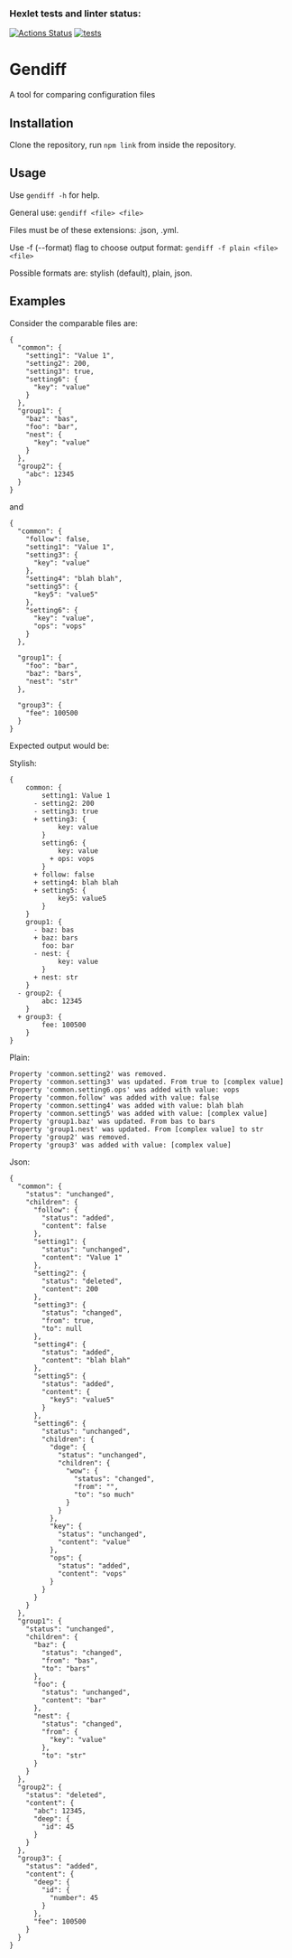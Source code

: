 ### Hexlet tests and linter status:
[![Actions Status](https://github.com/Artkiller971/backend-project-lvl2/actions/workflows/hexlet-check.yml/badge.svg)](https://github.com/Artkiller971/backend-project-lvl2/actions)
[![tests](https://github.com/Artkiller971/backend-project-lvl2/actions/workflows/test.yml/badge.svg)](https://github.com/Artkiller971/backend-project-lvl2/actions/workflows/test.yml)

# Gendiff
A tool for comparing configuration files
## Installation

Clone the repository, run `npm link` from inside the repository.

## Usage

Use `gendiff -h` for help.

General use: `gendiff <file> <file>`

Files must be of these extensions: .json, .yml.

Use -f (--format) flag to choose output format: `gendiff -f plain <file> <file>`

Possible formats are: stylish (default), plain, json.

## Examples

Consider the comparable files are:
```
{
  "common": {
    "setting1": "Value 1",
    "setting2": 200,
    "setting3": true,
    "setting6": {
      "key": "value"
    }
  },
  "group1": {
    "baz": "bas",
    "foo": "bar",
    "nest": {
      "key": "value"
    }
  },
  "group2": {
    "abc": 12345
  }
}
```
and
```
{
  "common": {
    "follow": false,
    "setting1": "Value 1",
    "setting3": {
      "key": "value"
    },
    "setting4": "blah blah",
    "setting5": {
      "key5": "value5"
    },
    "setting6": {
      "key": "value",
      "ops": "vops"
    }
  },

  "group1": {
    "foo": "bar",
    "baz": "bars",
    "nest": "str"
  },

  "group3": {
    "fee": 100500
  }
}
```

Expected output would be:

Stylish:
```
{
    common: {
        setting1: Value 1
      - setting2: 200
      - setting3: true
      + setting3: {
            key: value
        }
        setting6: {
            key: value
          + ops: vops
        }
      + follow: false
      + setting4: blah blah
      + setting5: {
            key5: value5
        }
    }
    group1: {
      - baz: bas
      + baz: bars
        foo: bar
      - nest: {
            key: value
        }
      + nest: str
    }
  - group2: {
        abc: 12345
    }
  + group3: {
        fee: 100500
    }
}
```

Plain:
```
Property 'common.setting2' was removed.
Property 'common.setting3' was updated. From true to [complex value]
Property 'common.setting6.ops' was added with value: vops
Property 'common.follow' was added with value: false
Property 'common.setting4' was added with value: blah blah
Property 'common.setting5' was added with value: [complex value]
Property 'group1.baz' was updated. From bas to bars
Property 'group1.nest' was updated. From [complex value] to str
Property 'group2' was removed.
Property 'group3' was added with value: [complex value]
```

Json:
```
{
  "common": {
    "status": "unchanged",
    "children": {
      "follow": {
        "status": "added",
        "content": false
      },
      "setting1": {
        "status": "unchanged",
        "content": "Value 1"
      },
      "setting2": {
        "status": "deleted",
        "content": 200
      },
      "setting3": {
        "status": "changed",
        "from": true,
        "to": null
      },
      "setting4": {
        "status": "added",
        "content": "blah blah"
      },
      "setting5": {
        "status": "added",
        "content": {
          "key5": "value5"
        }
      },
      "setting6": {
        "status": "unchanged",
        "children": {
          "doge": {
            "status": "unchanged",
            "children": {
              "wow": {
                "status": "changed",
                "from": "",
                "to": "so much"
              }
            }
          },
          "key": {
            "status": "unchanged",
            "content": "value"
          },
          "ops": {
            "status": "added",
            "content": "vops"
          }
        }
      }
    }
  },
  "group1": {
    "status": "unchanged",
    "children": {
      "baz": {
        "status": "changed",
        "from": "bas",
        "to": "bars"
      },
      "foo": {
        "status": "unchanged",
        "content": "bar"
      },
      "nest": {
        "status": "changed",
        "from": {
          "key": "value"
        },
        "to": "str"
      }
    }
  },
  "group2": {
    "status": "deleted",
    "content": {
      "abc": 12345,
      "deep": {
        "id": 45
      }
    }
  },
  "group3": {
    "status": "added",
    "content": {
      "deep": {
        "id": {
          "number": 45
        }
      },
      "fee": 100500
    }
  }
}
```